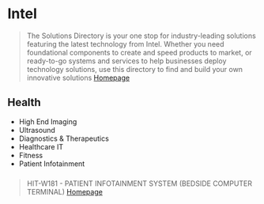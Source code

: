 # Intel

> The Solutions Directory is your one stop for industry-leading solutions featuring the latest technology from Intel. Whether you need foundational components to create and speed products to market, or ready-to-go systems and services to help businesses deploy technology solutions, use this directory to find and build your own innovative solutions [Homepage](https://solutionsdirectory.intel.com/)

## Health

- High End Imaging
- Ultrasound
- Diagnostics & Therapeutics
- Healthcare IT
- Fitness
- Patient Infotainment


### 

> HIT-W181 - PATIENT INFOTAINMENT SYSTEM (BEDSIDE COMPUTER TERMINAL) [Homepage](https://solutionsdirectory.intel.com/solutions-directory/hit-w181-patient-infotainment-system-bedside-computer-terminal)